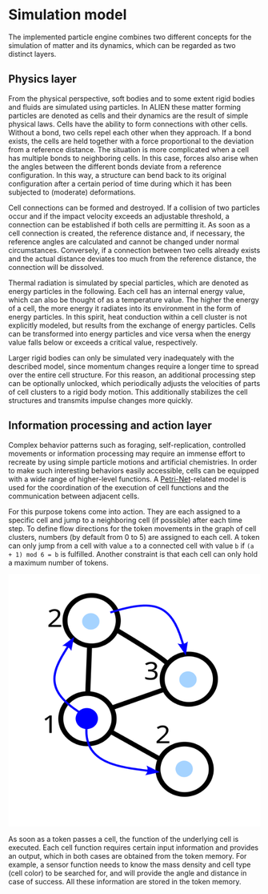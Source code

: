 # Simulation model

The implemented particle engine combines two different concepts for the simulation of matter and its dynamics, which can be regarded as two distinct layers.

## Physics layer

From the physical perspective, soft bodies and to some extent rigid bodies and fluids are simulated using particles. In ALIEN these matter forming particles are denoted as cells and their dynamics are the result of simple physical laws. Cells have the ability to form connections with other cells. Without a bond, two cells repel each other when they approach. If a bond exists, the cells are held together with a force proportional to the deviation from a reference distance. The situation is more complicated when a cell has multiple bonds to neighboring cells. In this case, forces also arise when the angles between the different bonds deviate from a reference configuration. In this way, a structure can bend back to its original configuration after a certain period of time during which it has been subjected to (moderate) deformations.

Cell connections can be formed and destroyed. If a collision of two particles occur and if the impact velocity exceeds an adjustable threshold, a connection can be established if both cells are permitting it. As soon as a cell connection is created, the reference distance and, if necessary, the reference angles are calculated and cannot be changed under normal circumstances. Conversely, if a connection between two cells already exists and the actual distance deviates too much from the reference distance, the connection will be dissolved.

Thermal radiation is simulated by special particles, which are denoted as energy particles in the following. Each cell has an internal energy value, which can also be thought of as a temperature value. The higher the energy of a cell, the more energy it radiates into its environment in the form of energy particles. In this spirit, heat conduction within a cell cluster is not explicitly modeled, but results from the exchange of energy particles. Cells can be transformed into energy particles and vice versa when the energy value falls below or exceeds a critical value, respectively.

Larger rigid bodies can only be simulated very inadequately with the described model, since momentum changes require a longer time to spread over the entire cell structure. For this reason, an additional processing step can be optionally unlocked, which periodically adjusts the velocities of parts of cell clusters to a rigid body motion. This additionally stabilizes the cell structures and transmits impulse changes more quickly.

## Information processing and action layer

Complex behavior patterns such as foraging, self-replication, controlled movements or information processing may require an immense effort to recreate by using simple particle motions and artificial chemistries. In order to make such interesting behaviors easily accessible, cells can be equipped with a wide range of higher-level functions. A [Petri-Net](https://en.wikipedia.org/wiki/Petri\_net)-related model is used for the  coordination of the execution of cell functions and the communication between adjacent cells.

For this purpose tokens come into action. They are each assigned to a specific cell and jump to a neighboring cell (if possible) after each time step. To define flow directions for the token movements in the graph of cell clusters, numbers (by default from 0 to 5) are assigned to each cell. A token can only jump from a cell with value `a` to a connected cell with value `b` if `(a + 1) mod 6 = b` is fulfilled. Another constraint is that each cell can only hold a maximum number of tokens.

![Example for token movements](../.gitbook/assets/tokenmodel.svg)

As soon as a token passes a cell, the function of the underlying cell is executed. Each cell function requires certain input information and provides an output, which in both cases are obtained from the token memory. For example, a sensor function needs to know the mass density and cell type (cell color) to be searched for, and will provide the angle and distance in case of success. All these information are stored in the token memory.
